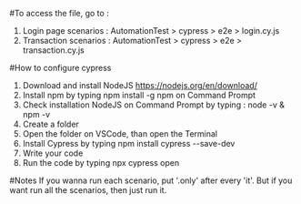 #To access the file, go to :
1. Login page scenarios : AutomationTest > cypress > e2e > login.cy.js
2. Transaction scenarios : AutomationTest > cypress > e2e > transaction.cy.js

#How to configure cypress
1. Download and install NodeJS https://nodejs.org/en/download/
2. Install npm by typing npm install -g npm on Command Prompt
3. Check installation NodeJS on Command Prompt by typing : node -v & npm -v
4. Create a folder
5. Open the folder on VSCode, than open the Terminal
6. Install Cypress by typing npm install cypress --save-dev
7. Write your code
8. Run the code by typing npx cypress open

#Notes
If you wanna run each scenario, put '.only' after every 'it'. But if you want run all the scenarios, then just run it.

